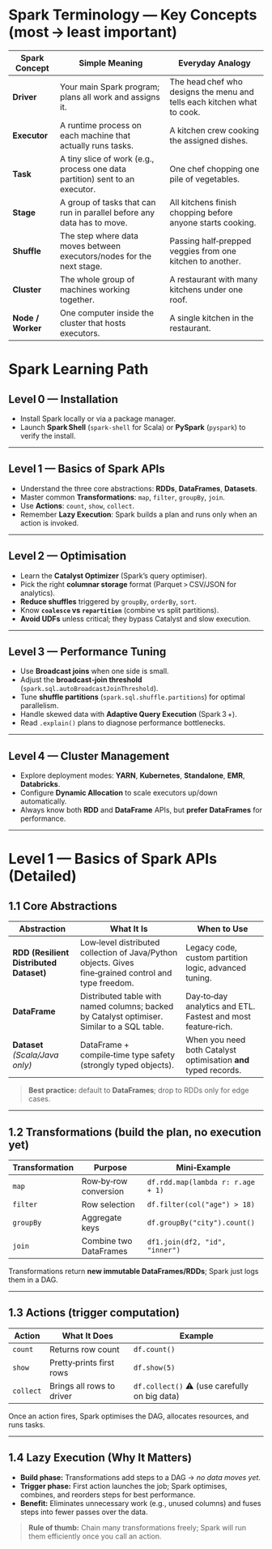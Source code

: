 # Spark Terminology — Key Concepts (most → least important)

| Spark Concept | Simple Meaning | Everyday Analogy |
|---------------|----------------|------------------|
| **Driver** | Your main Spark program; plans all work and assigns it. | The head chef who designs the menu and tells each kitchen what to cook. |
| **Executor** | A runtime process on each machine that actually runs tasks. | A kitchen crew cooking the assigned dishes. |
| **Task** | A tiny slice of work (e.g., process one data partition) sent to an executor. | One chef chopping one pile of vegetables. |
| **Stage** | A group of tasks that can run in parallel before any data has to move. | All kitchens finish chopping before anyone starts cooking. |
| **Shuffle** | The step where data moves between executors/nodes for the next stage. | Passing half‑prepped veggies from one kitchen to another. |
| **Cluster** | The whole group of machines working together. | A restaurant with many kitchens under one roof. |
| **Node / Worker** | One computer inside the cluster that hosts executors. | A single kitchen in the restaurant. |

# Spark Learning Path

## Level 0 — Installation  
- Install Spark locally or via a package manager.  
- Launch **Spark Shell** (`spark-shell` for Scala) or **PySpark** (`pyspark`) to verify the install.

---

## Level 1 — Basics of Spark APIs  
- Understand the three core abstractions: **RDDs**, **DataFrames**, **Datasets**.  
- Master common **Transformations**: `map`, `filter`, `groupBy`, `join`.  
- Use **Actions**: `count`, `show`, `collect`.  
- Remember **Lazy Execution**: Spark builds a plan and runs only when an action is invoked.

---

## Level 2 — Optimisation  
- Learn the **Catalyst Optimizer** (Spark’s query optimiser).  
- Pick the right **columnar storage** format (Parquet > CSV/JSON for analytics).  
- **Reduce shuffles** triggered by `groupBy`, `orderBy`, `sort`.  
- Know **`coalesce` vs `repartition`** (combine vs split partitions).  
- **Avoid UDFs** unless critical; they bypass Catalyst and slow execution.

---

## Level 3 — Performance Tuning  
- Use **Broadcast joins** when one side is small.  
- Adjust the **broadcast‑join threshold** (`spark.sql.autoBroadcastJoinThreshold`).  
- Tune **shuffle partitions** (`spark.sql.shuffle.partitions`) for optimal parallelism.  
- Handle skewed data with **Adaptive Query Execution** (Spark 3 +).  
- Read `.explain()` plans to diagnose performance bottlenecks.

---

## Level 4 — Cluster Management  
- Explore deployment modes: **YARN**, **Kubernetes**, **Standalone**, **EMR**, **Databricks**.  
- Configure **Dynamic Allocation** to scale executors up/down automatically.  
- Always know both **RDD** and **DataFrame** APIs, but **prefer DataFrames** for performance.

--- 

# Level 1 — Basics of Spark APIs (Detailed)

## 1.1 Core Abstractions  

| Abstraction | What It Is | When to Use |
|-------------|-----------|-------------|
| **RDD (Resilient Distributed Dataset)** | Low‑level distributed collection of Java/Python objects. Gives fine‑grained control and type freedom. | Legacy code, custom partition logic, advanced tuning. |
| **DataFrame** | Distributed table with named columns; backed by Catalyst optimiser. Similar to a SQL table. | Day‑to‑day analytics and ETL. Fastest and most feature‑rich. |
| **Dataset** *(Scala/Java only)* | DataFrame + compile‑time type safety (strongly typed objects). | When you need both Catalyst optimisation **and** typed records. |

> **Best practice:** default to **DataFrames**; drop to RDDs only for edge cases.

---

## 1.2 Transformations (build the plan, **no execution yet**)  

| Transformation | Purpose | Mini‑Example |
|----------------|---------|--------------|
| `map`          | Row‑by‑row conversion | `df.rdd.map(lambda r: r.age + 1)` |
| `filter`       | Row selection          | `df.filter(col("age") > 18)` |
| `groupBy`      | Aggregate keys         | `df.groupBy("city").count()` |
| `join`         | Combine two DataFrames | `df1.join(df2, "id", "inner")` |

Transformations return **new immutable DataFrames/RDDs**; Spark just logs them in a DAG.

---

## 1.3 Actions (trigger computation)  

| Action   | What It Does               | Example |
|----------|---------------------------|---------|
| `count`  | Returns row count         | `df.count()` |
| `show`   | Pretty‑prints first rows  | `df.show(5)` |
| `collect`| Brings all rows to driver | `df.collect()` ⚠️ (use carefully on big data) |

Once an action fires, Spark optimises the DAG, allocates resources, and runs tasks.

---

## 1.4 Lazy Execution (Why It Matters)  
- **Build phase:** Transformations add steps to a DAG → *no data moves yet*.  
- **Trigger phase:** First action launches the job; Spark optimises, combines, and reorders steps for best performance.  
- **Benefit:** Eliminates unnecessary work (e.g., unused columns) and fuses steps into fewer passes over the data.

> **Rule of thumb:** Chain many transformations freely; Spark will run them efficiently once you call an action.
